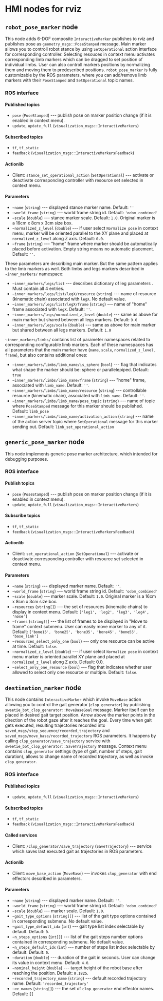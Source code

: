 HMI nodes for rviz
==================

`robot_pose_marker` node
------------------

This node adds 6-DOF composite `InteractiveMarker` publishes to rviz and publishes pose as `geometry_msgs::PoseStamped` message.
Main marker allows you to controll robot stance by using `SetOperational` action interface for corresponding controller.
Selecting resouces in context menu activates corresponding limb markers which can be dragged to set position of individual limbs.
User can also controll markers positions by normalizing them and moving them to predescribed positions.
`robot_pose_marker` is fully customizable by the ROS parameters, where you can add/remove limb markers with their `PoseStamped` and `SetOperational` topic names.

### ROS interface

#### Published topics

* `pose` (`PoseStamped`) --- publish pose on marker position change (if it is enabled in context menu).
* `update`, `update_full` (`visualization_msgs::InteractiveMarkers`) 

#### Subscribed topics

* `tf`, `tf_static`
* `feedback` (`visualization_msgs::InteractiveMarkersFeedback`) 

#### Actionlib

* Client: `stance_set_operational_action` (`SetOperational`) --- activate or deactivate corresponding controller with resource set selected in context menu.

#### Parameters

* `~name` (`string`) --- displayed stance marker name. Default: `''`
* `~world_frame` (`string`) --- world frame string id. Default: `'odom_combined'`
* `~scale` (`double`) --- stance marker scale. Default: `1.0`. Original marker is a 16cm x 8cm x 3cm size box.
* `~normalized_z_level` (`double`) --- if user select `Normalize pose` in context menu, marker will be oriented parallel to the XY plane and placed at `normalized_z_level` along Z axis. Default: `0.0`.
* `~frame` (`string`) --- "home" frame where marker should be automatically placed before activation. Empty string means no automatic placement. Default: `''`.

These parameters are describing main marker. But the same pattern applies to the limb markers as well.
Both limbs and legs markers described in `~inner_markers/` namespace:

* `~inner_markers/legs/list` --- describes dictionary of leg parameters . Must contain all 4 entries.
* `~inner_markers/legs/list/legX/resource` (`string`) --- name of resource (kinematic chain) associated with `legX`. No default value.
* `~inner_markers/legs/list/legX/frame` (`string`) --- name of "home" frame associated with `legX`. Default: `''`.
* `~inner_markers/legs/normalized_z_level` (`double`) --- same as above for main marker but shared between all legs markers.
   Default: `0.0`
* `~inner_markers/legs/scale` (`double`) --- same as above for main marker but shared between all legs markers.
   Default: `1.0`

`~inner_markers/limbs/` contains list of parameter namespaces related to corresponding configurable limb markers. Each of these namespaces has all parameters that the main marker have (`name`, `scale`, `normalized_z_level`, `frame`), but also contains additional ones:

* `~inner_markers/limbs/limb_name/is_sphere` (`bool`) --- flag that indicates what shape the marker should be: sphere or parallelepiped.
   Default: `true`
* `~inner_markers/limbs/limb_name/frame` (`string`) --- "home" frame, associated with `limb_name`. Default: `''`.
* `~inner_markers/limbs/limb_name/resource` (`string`) --- controllable resource (kinematic chain), associated with `limb_name`.
   Default: `''`.
* `~inner_markers/limbs/limb_name/pose_topic` (`string`) --- name of topic where `PoseStamped` message for this marker should be published.
   Default: `limb_pose`
* `~inner_markers/limbs/limb_name/activation_action` (`string`) --- name of the action server topic where `SetOperational` message for this marker sending out.
   Default: `limb_set_operational_action`

`generic_pose_marker` node
------------------

This node implements generic pose marker architecture, which intended for debugging purposes.

### ROS interface

#### Publish topics

* `pose` (`PoseStamped`) --- publish pose on marker position change (if it is enabled in context menu).
* `update`, `update_full` (`visualization_msgs::InteractiveMarkers`) 


#### Subscribe topics

* `tf`, `tf_static`
* `feedback` (`visualization_msgs::InteractiveMarkersFeedback`) 

#### Actionlib

* Client: `set_operational_action` (`SetOperational`) --- activate or deactivate corresponding controller with resource set selected in context menu.

#### Parameters

* `~name` (`string`) --- displayed marker name. Default: `''`.
* `~world_frame` (`string`) --- world frame string id. Default: `'odom_combined'`
* `~scale` (`double`) --- marker scale. Default: `1.0`. Original marker is a 16cm x 8cm x 3cm size box.
* `~resources` (`string[]`) --- the set of resources (kinematic chains) to display in context menu. 
    Default: `['leg1', 'leg2', 'leg3', 'leg4', 'nose']`
* `~frames` (`string[]`) --- the list of frames to be displayed in "Move to frame" context submenu. User can easily move marker to any of it. 
    Default: `['bone15', 'bone25', 'bone35', 'bone45', 'bone55', 'base_link']`
* `~resources_select_only_one` (`bool`) --- only one resource can be active at time. Default: `false`.
* `~normalized_z_level` (`double`) --- if user select `Normalize pose` in context menu marker is oriented parallel XY plane and placed at `normalized_z_level` along Z axis. Default: 0.0.
* `~select_only_one_resource` (`bool`) --- flag that indicates whether user allowed to select only one resource or multiple. Default: `false`.


`destination_marker` node
------------------

This node contains `InteractiveMarker` which invoke `MoveBase` action allowing you to control the gait generator (`clop_generator`) by publishing `sweetie_bot_clop_generator::MoveBaseGoal` message.
Marker itself can be placed in desired gait target position. Arrow above the marker points in the direction of the robot gaze after it reaches the goal.
Every time when gait gets executed, resulting trajectories recorded into `saved_msgs/step_sequence/recorded_trajectory` and `saved_msgs/move_base/recorded_trajectory` ROS parameters. It happens by calling `clop_generator/save_trajectory` service with `sweetie_bot_clop_generator::SaveTrajectory` message.
Context menu contains `clop_generator` settings (type of gait, number of steps, gait duration), allows to change name of recorded trajectory, as well as invoke `clop_generator`.

### ROS interface

#### Published topics

* `update`, `update_full` (`visualization_msgs::InteractiveMarkers`) 

#### Subscribed topics

* `tf`, `tf_static`
* `feedback` (`visualization_msgs::InteractiveMarkersFeedback`) 

#### Called services

* Client: `/clop_generator/save_trajectory` (`SaveTrajectory`) --- service which saves last executed gait as trajectories in ROS parameters.

#### Actionlib

* Client: `move_base_action` (`MoveBase`) --- invokes `clop_generator` with end effectors described in parameters.

#### Parameters

* `~name` (`string`) --- displayed marker name. Default: `''`.
* `~world_frame` (`string`) --- world frame string id. Default: `'odom_combined'`
* `~scale` (`double`) --- marker scale. Default: `1.0`.
* `~gait_type_options` (`string[]`) --- list of the gait type options contained in corresponding submenu. No default value.
* `~gait_type_default_idx` (`int`) --- gait type list index selectable by default. Default: `0`.
* `~n_steps_options` (`int[]`) --- list of the gait steps number options contained in corresponding submenu. No default value.
* `~n_steps_default_idx` (`int`) --- number of steps list index selectable by default. Default: `0`.
* `~duration` (`double`) --- duration of the gait in seconds. User can change its value in context menu. Default: `4.0`.
* `~nominal_height` (`double`) --- target height of the robot base after reaching the position. Default: `0.1825`.
* `~recorded_trajectory_name` (`string`) --- default recorded trajectory name. Default: `'recorded_trajectory'`
* `~ee_names` (`string[]`) --- the set of `clop_generator` end effector names.
    Default: `[]`

